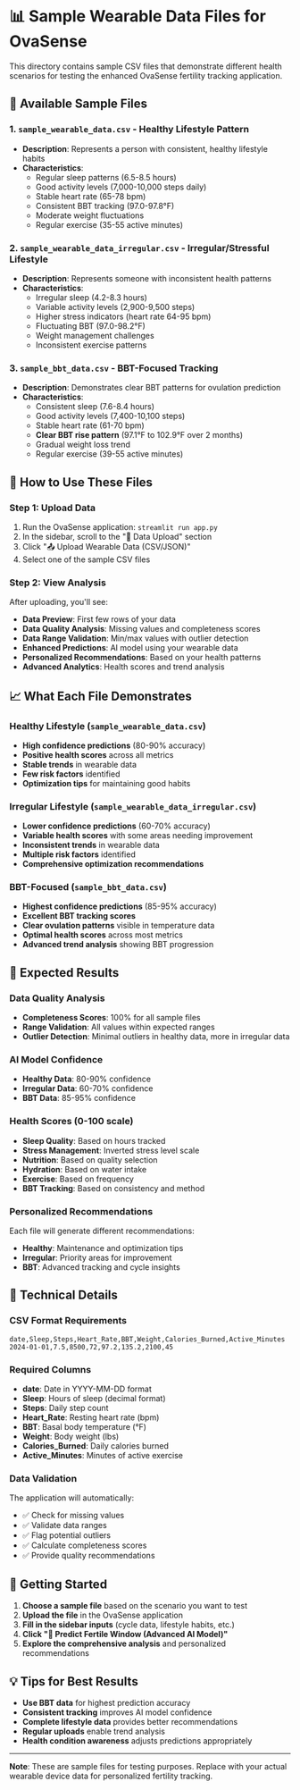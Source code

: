 # 📊 Sample Wearable Data Files for OvaSense

This directory contains sample CSV files that demonstrate different health scenarios for testing the enhanced OvaSense fertility tracking application.

## 📁 Available Sample Files

### 1. `sample_wearable_data.csv` - **Healthy Lifestyle Pattern**
- **Description**: Represents a person with consistent, healthy lifestyle habits
- **Characteristics**:
  - Regular sleep patterns (6.5-8.5 hours)
  - Good activity levels (7,000-10,000 steps daily)
  - Stable heart rate (65-78 bpm)
  - Consistent BBT tracking (97.0-97.8°F)
  - Moderate weight fluctuations
  - Regular exercise (35-55 active minutes)

### 2. `sample_wearable_data_irregular.csv` - **Irregular/Stressful Lifestyle**
- **Description**: Represents someone with inconsistent health patterns
- **Characteristics**:
  - Irregular sleep (4.2-8.3 hours)
  - Variable activity levels (2,900-9,500 steps)
  - Higher stress indicators (heart rate 64-95 bpm)
  - Fluctuating BBT (97.0-98.2°F)
  - Weight management challenges
  - Inconsistent exercise patterns

### 3. `sample_bbt_data.csv` - **BBT-Focused Tracking**
- **Description**: Demonstrates clear BBT patterns for ovulation prediction
- **Characteristics**:
  - Consistent sleep (7.6-8.4 hours)
  - Good activity levels (7,400-10,100 steps)
  - Stable heart rate (61-70 bpm)
  - **Clear BBT rise pattern** (97.1°F to 102.9°F over 2 months)
  - Gradual weight loss trend
  - Regular exercise (39-55 active minutes)

## 🔧 How to Use These Files

### Step 1: Upload Data
1. Run the OvaSense application: `streamlit run app.py`
2. In the sidebar, scroll to the "📁 Data Upload" section
3. Click "📤 Upload Wearable Data (CSV/JSON)"
4. Select one of the sample CSV files

### Step 2: View Analysis
After uploading, you'll see:
- **Data Preview**: First few rows of your data
- **Data Quality Analysis**: Missing values and completeness scores
- **Data Range Validation**: Min/max values with outlier detection
- **Enhanced Predictions**: AI model using your wearable data
- **Personalized Recommendations**: Based on your health patterns
- **Advanced Analytics**: Health scores and trend analysis

## 📈 What Each File Demonstrates

### Healthy Lifestyle (`sample_wearable_data.csv`)
- **High confidence predictions** (80-90% accuracy)
- **Positive health scores** across all metrics
- **Stable trends** in wearable data
- **Few risk factors** identified
- **Optimization tips** for maintaining good habits

### Irregular Lifestyle (`sample_wearable_data_irregular.csv`)
- **Lower confidence predictions** (60-70% accuracy)
- **Variable health scores** with some areas needing improvement
- **Inconsistent trends** in wearable data
- **Multiple risk factors** identified
- **Comprehensive optimization recommendations**

### BBT-Focused (`sample_bbt_data.csv`)
- **Highest confidence predictions** (85-95% accuracy)
- **Excellent BBT tracking scores**
- **Clear ovulation patterns** visible in temperature data
- **Optimal health scores** across most metrics
- **Advanced trend analysis** showing BBT progression

## 🎯 Expected Results

### Data Quality Analysis
- **Completeness Scores**: 100% for all sample files
- **Range Validation**: All values within expected ranges
- **Outlier Detection**: Minimal outliers in healthy data, more in irregular data

### AI Model Confidence
- **Healthy Data**: 80-90% confidence
- **Irregular Data**: 60-70% confidence  
- **BBT Data**: 85-95% confidence

### Health Scores (0-100 scale)
- **Sleep Quality**: Based on hours tracked
- **Stress Management**: Inverted stress level scale
- **Nutrition**: Based on quality selection
- **Hydration**: Based on water intake
- **Exercise**: Based on frequency
- **BBT Tracking**: Based on consistency and method

### Personalized Recommendations
Each file will generate different recommendations:
- **Healthy**: Maintenance and optimization tips
- **Irregular**: Priority areas for improvement
- **BBT**: Advanced tracking and cycle insights

## 🔬 Technical Details

### CSV Format Requirements
```csv
date,Sleep,Steps,Heart_Rate,BBT,Weight,Calories_Burned,Active_Minutes
2024-01-01,7.5,8500,72,97.2,135.2,2100,45
```

### Required Columns
- **date**: Date in YYYY-MM-DD format
- **Sleep**: Hours of sleep (decimal format)
- **Steps**: Daily step count
- **Heart_Rate**: Resting heart rate (bpm)
- **BBT**: Basal body temperature (°F)
- **Weight**: Body weight (lbs)
- **Calories_Burned**: Daily calories burned
- **Active_Minutes**: Minutes of active exercise

### Data Validation
The application will automatically:
- ✅ Check for missing values
- ✅ Validate data ranges
- ✅ Flag potential outliers
- ✅ Calculate completeness scores
- ✅ Provide quality recommendations

## 🚀 Getting Started

1. **Choose a sample file** based on the scenario you want to test
2. **Upload the file** in the OvaSense application
3. **Fill in the sidebar inputs** (cycle data, lifestyle habits, etc.)
4. **Click "🔮 Predict Fertile Window (Advanced AI Model)"**
5. **Explore the comprehensive analysis** and personalized recommendations

## 💡 Tips for Best Results

- **Use BBT data** for highest prediction accuracy
- **Consistent tracking** improves AI model confidence
- **Complete lifestyle data** provides better recommendations
- **Regular uploads** enable trend analysis
- **Health condition awareness** adjusts predictions appropriately

---

**Note**: These are sample files for testing purposes. Replace with your actual wearable device data for personalized fertility tracking.
